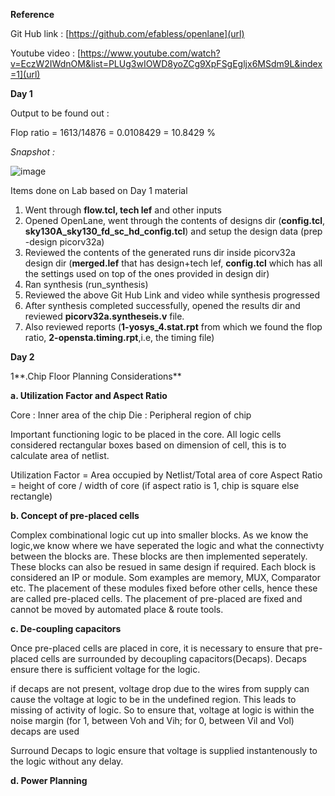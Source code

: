 **Reference**

Git Hub link : [https://github.com/efabless/openlane](url)

Youtube video : [https://www.youtube.com/watch?v=EczW2IWdnOM&list=PLUg3wIOWD8yoZCg9XpFSgEgljx6MSdm9L&index=1](url)


**Day 1**

Output to be found out : 

Flop ratio = 1613/14876 = 0.0108429 = 10.8429 %

_Snapshot :_

![image](https://github.com/user-attachments/assets/d7540334-892e-4265-85b0-06fa1138d81f)



Items done on Lab based on Day 1 material 

  1. Went through **flow.tcl, tech lef** and other inputs
  2. Opened OpenLane, went through the contents of designs dir (**config.tcl**, **sky130A_sky130_fd_sc_hd_config.tcl**) and setup the design data (prep -design picorv32a)
  3. Reviewed the contents of the generated runs dir inside picorv32a design dir (**merged.lef** that has design+tech lef, **config.tcl** which has all the settings used on top of the ones provided in design dir)
  4. Ran synthesis (run_synthesis)
  5. Reviewed the above Git Hub Link and video while synthesis progressed
  6. After synthesis completed successfully, opened the results dir and reviewed **picorv32a.syntheseis.v** file.
  7. Also reviewed reports (**1-yosys_4.stat.rpt** from which we found the flop ratio, **2-opensta.timing.rpt**,i.e, the timing file)


**Day 2**

1**.Chip Floor Planning Considerations**

**a. Utilization Factor and Aspect Ratio**

Core : Inner area of the chip
Die : Peripheral region of chip

Important functioning logic to be placed in the core. All logic cells considered rectangular boxes based on dimension of cell, this is to calculate area of netlist.

Utilization Factor = Area occupied by Netlist/Total area of core
Aspect Ratio = height of core / width of core (if aspect ratio is 1, chip is square else rectangle)


**b. Concept of pre-placed cells**

Complex combinational logic cut up into smaller blocks. As we know the logic,we know where we have seperated the logic and what the connectivty between the blocks are. These blocks are then implemented seperately. These blocks can also be resued in same design if required. Each block is considered an IP or module. Som examples are memory, MUX, Comparator etc. The placement of these modules fixed before other cells, hence these are called pre-placed cells. The placement of pre-placed are fixed and cannot be moved by automated place & route tools.

**c. De-coupling capacitors**

Once pre-placed cells are placed in core, it is necessary to ensure that pre-placed cells are surrounded by decoupling capacitors(Decaps). Decaps ensure there is sufficient voltage for the logic.

if decaps are not present, voltage drop due to the wires from supply can cause the voltage at logic to be in the undefined region. This leads to missing of activity of logic. So to ensure that, voltage at logic is within the noise margin (for 1, between Voh and Vih; for 0, between Vil and Vol) decaps are used

Surround Decaps to logic ensure that voltage is supplied instantenously to the logic without any delay.

**d. Power Planning**



